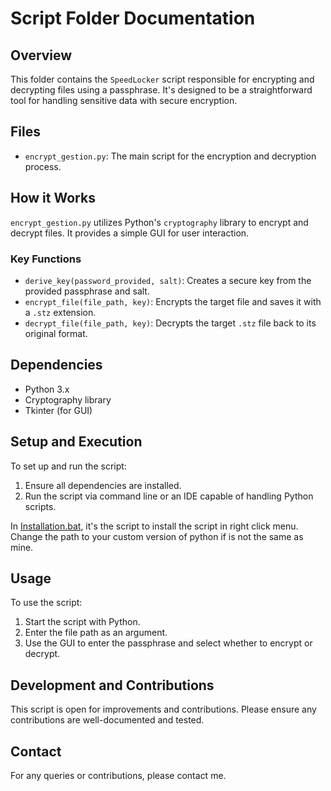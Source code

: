 # Script Folder Documentation

## Overview

This folder contains the `SpeedLocker` script responsible for encrypting and decrypting files using a passphrase. It's designed to be a straightforward tool for handling sensitive data with secure encryption.

## Files

- `encrypt_gestion.py`: The main script for the encryption and decryption process.

## How it Works

`encrypt_gestion.py` utilizes Python's `cryptography` library to encrypt and decrypt files. It provides a simple GUI for user interaction.

### Key Functions

- `derive_key(password_provided, salt)`: Creates a secure key from the provided passphrase and salt.
- `encrypt_file(file_path, key)`: Encrypts the target file and saves it with a `.stz` extension.
- `decrypt_file(file_path, key)`: Decrypts the target `.stz` file back to its original format.

## Dependencies

- Python 3.x
- Cryptography library
- Tkinter (for GUI)

## Setup and Execution

To set up and run the script:

1. Ensure all dependencies are installed.
2. Run the script via command line or an IDE capable of handling Python scripts.

In [Installation.bat](Installation.bat), it's the script to install the script in right click menu. Change the path to your custom version of python if is not the same as mine.

## Usage

To use the script:

1. Start the script with Python.
2. Enter the file path as an argument.
3. Use the GUI to enter the passphrase and select whether to encrypt or decrypt.

## Development and Contributions

This script is open for improvements and contributions. Please ensure any contributions are well-documented and tested.

## Contact

For any queries or contributions, please contact me.

